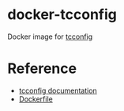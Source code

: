 # docker-tcconfig
Docker image for [tcconfig]( https://github.com/thombashi/tcconfig )


# Reference
- [tcconfig documentation]( https://github.com/thombashi/tcconfig )
- [Dockerfile]( https://github.com/thombashi/docker-tcconfig/blob/master/Dockerfile )
